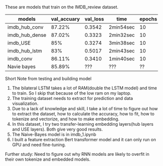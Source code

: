 These are models that train on the IMDB_review dataset.


|models                   |val_accuary    |val_loss       |time       |epochs         |
|-------------------------|---------------|---------------|-----------|---------------|
|imdb_hub_conv            | 87.22%        |0.3542         |2min54sec  |10             |
|imdb_hub_dense           | 87.02%        |0.3323         |2min32sec  |10             |
|imdb_USE                 | 85%           |0.3274         |3min38sec  |10             |
|imdb_hub_lstm            | 83%           |0.5017         |2min43sec  |10             |
|imdb_conv                | 86.11%        |0.3410         |1min40sec  |10             |
|Navie bayes              | 85.89%        |???            |???        |??             |

Short Note from testing and building model
1. The bilateral LSTM takes a lot of RAM(double the LSTM model) and time to train. So I skip that because of the low ram on my laptop.
2. The training dataset needs to extract for prediction and data visualization.
3. Due to a lack of knowledge and skill, I take a lot of time to figure out how to extract the dataset, how to calculate the accuracy, how to fit, how to tokenize and vectorize, and how to make embedding.
4. In this dataset, I try two transfer-learning embedding layers(hub layers and USE layers). Both give very good results.
5. The Naive-Bayes model is in imdb_1.ipynb 
6. I built a feature extraction Bert transformer model and it can only run on GPU and need fine-tuning.

Further study: Need to figure out why RNN models are likely to overfit in their own tokenize and embedded models.